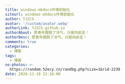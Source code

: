 ```yaml
---
title: windows-mkdocs环境初始化
siteurl: windows-mkdocs环境初始化
author: YJ2CS
avatar: '/custom/avatar.webp'
authorLink: YJ2CS.github.io
authorAbout: 愿青年摆脱了冷气，只是向前走！
authorDesc: 愿青年摆脱了冷气，只是向前走！
comments: true
categories:
  - 博客
tags:
  - 博客
no-photos: >-
  https://random.52ecy.cn/randbg.php?size=1&rid-2230
date: 2020-11-10 22:16:00
---
```


